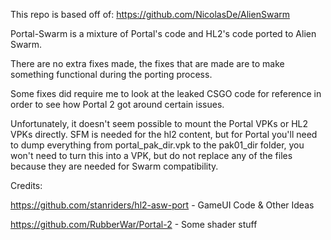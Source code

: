 This repo is based off of: https://github.com/NicolasDe/AlienSwarm

Portal-Swarm is a mixture of Portal's code and HL2's code ported to Alien Swarm.

There are no extra fixes made, the fixes that are made are to make something functional during the porting process.

Some fixes did require me to look at the leaked CSGO code for reference in order to see how Portal 2 got around certain issues.

Unfortunately, it doesn't seem possible to mount the Portal VPKs or HL2 VPKs directly. SFM is needed for the hl2 content, but for Portal you'll need to dump everything from portal_pak_dir.vpk to the pak01_dir folder, you won't need to turn this into a VPK, but do not replace any of the files because they are needed for Swarm compatibility.


Credits:

https://github.com/stanriders/hl2-asw-port - GameUI Code & Other Ideas

https://github.com/RubberWar/Portal-2 - Some shader stuff